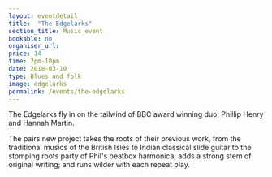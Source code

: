 ```yaml
---
layout: eventdetail
title:  "The Edgelarks"
section_title: Music event
bookable: no
organiser_url:
price: 14
time: 7pm-10pm
date: 2018-03-10
type: Blues and folk
image: edgelarks
permalink: /events/the-edgelarks
---
```


The Edgelarks fly in on the tailwind of BBC award winning duo, Phillip Henry and Hannah Martin.

The pairs new project takes the roots of their previous work, from the traditional musics of the British Isles to Indian classical slide guitar to the stomping roots party of Phil's beatbox harmonica; adds a strong stem of original writing; and runs wilder with each repeat play.
